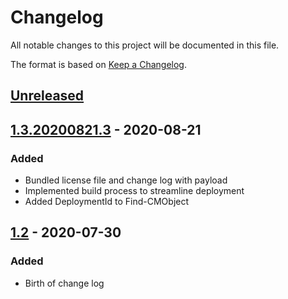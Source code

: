 # Changelog
All notable changes to this project will be documented in this file.

The format is based on [Keep a Changelog](https://keepachangelog.com/en/1.0.0/).

## [Unreleased]

## [1.3.20200821.3] - 2020-08-21
### Added
- Bundled license file and change log with payload
- Implemented build process to streamline deployment
- Added DeploymentId to Find-CMObject

## [1.2] - 2020-07-30
### Added
- Birth of change log

[Unreleased]: https://github.com/testuser/testrepo/compare/v1.3.20200821.3..HEAD
[1.3.20200821.3]: https://github.com/testuser/testrepo/compare/v1.2..v1.3.20200821.3
[1.3.20200821.2]: https://github.com/testuser/testrepo/compare/v1.2..v1.3.20200821.2
[1.2]: https://github.com/codaamok/PSCMContentMgmt/tree/1.2